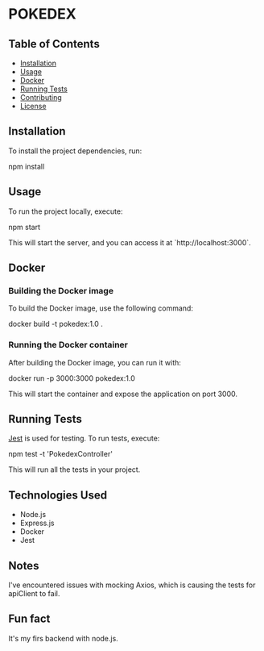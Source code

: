 # POKEDEX

## Table of Contents

- [Installation](#installation)
- [Usage](#usage)
- [Docker](#docker)
- [Running Tests](#running-tests)
- [Contributing](#contributing)
- [License](#license)

## Installation

To install the project dependencies, run:

npm install

## Usage

To run the project locally, execute:

npm start

This will start the server, and you can access it at \`http://localhost:3000\`.

## Docker

### Building the Docker image

To build the Docker image, use the following command:

docker build -t pokedex:1.0 .

### Running the Docker container

After building the Docker image, you can run it with:

docker run -p 3000:3000 pokedex:1.0

This will start the container and expose the application on port 3000.

## Running Tests

[Jest](https://jestjs.io/) is used for testing. To run tests, execute:

npm test -t 'PokedexController'

This will run all the tests in your project.

## Technologies Used

- Node.js
- Express.js
- Docker
- Jest

## Notes

I've encountered issues with mocking Axios, which is causing the tests for apiClient to fail.

## Fun fact

It's my firs backend with node.js.



